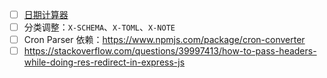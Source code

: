 - [ ] [日期计算器](http://bjtime.cn/riqi/)
- [ ] 分类调整：`X-SCHEMA`、`X-TOML`、`X-NOTE`
- [ ] Cron Parser 依赖：https://www.npmjs.com/package/cron-converter
- [ ] https://stackoverflow.com/questions/39997413/how-to-pass-headers-while-doing-res-redirect-in-express-js
